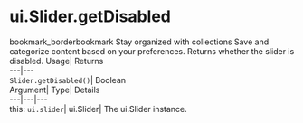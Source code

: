  
#  ui.Slider.getDisabled 
bookmark_borderbookmark Stay organized with collections  Save and categorize content based on your preferences.
Returns whether the slider is disabled. 
Usage| Returns  
---|---  
`Slider.getDisabled()`| Boolean  
Argument| Type| Details  
---|---|---  
this: `ui.slider`| ui.Slider| The ui.Slider instance.  
